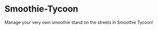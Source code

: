 Smoothie-Tycoon
===============

Manage your very own smoothie stand on the streets in Smoothie Tycoon!
